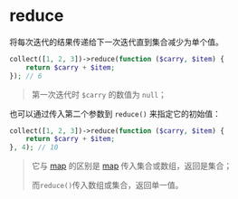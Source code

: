 # reduce

将每次迭代的结果传递给下一次迭代直到集合减少为单个值。

```php
collect([1, 2, 3])->reduce(function ($carry, $item) {
    return $carry + $item;
}); // 6
```

> 第一次迭代时 `$carry` 的数值为 `null`；


也可以通过传入第二个参数到 `reduce()` 来指定它的初始值：

```php
collect([1, 2, 3])->reduce(function ($carry, $item) {
    return $carry + $item;
}, 4); // 10
```

> 它与 [map](./map.md) 的区别是 [map](./map.md) 传入集合或数组，返回是集合；
> 
> 而`reduce()`传入数组或集合，返回单一值。
